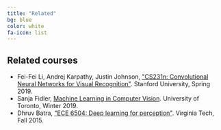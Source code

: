 ```yaml
---
title: "Related"
bg: blue
color: white
fa-icon: list
---
```


## Related courses

* Fei-Fei Li, Andrej Karpathy, Justin Johnson, ["CS231n: Convolutional Neural Networks for Visual Recognition"](http://cs231n.stanford.edu/). Stanford University, Spring 2019.
* Sanja Fidler, [Machine Learning in Computer Vision](http://www.cs.toronto.edu/~fidler/teaching/2018/CSC2548.html). University of Toronto, Winter 2019.
* Dhruv Batra, ["ECE 6504: Deep learning for perception"](https://computing.ece.vt.edu/~f15ece6504/). Virginia Tech, Fall 2015.
